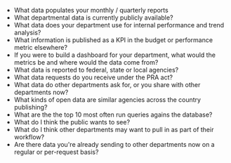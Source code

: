 * What data populates your monthly / quarterly reports
* What departmental data is currently publicly available?
* What data does your department use for internal performance and trend analysis?
* What information is published as a KPI in the budget or performance metric elsewhere?
* If you were to build a dashboard for your department, what would the metrics be and where would the data come from?
* What data is reported to federal, state or local agencies?
* What data requests do you receive under the PRA act?
* What data do other departments ask for, or you share with other departments now?
* What kinds of open data are similar agencies across the country publishing?
* What are the the top 10 most often run queries agains the database?
* What do I think the public wants to see?
* What do I think other departments may want to pull in as part of their workflow?
* Are there data you're already sending to other departments now on a regular or per-request basis?














